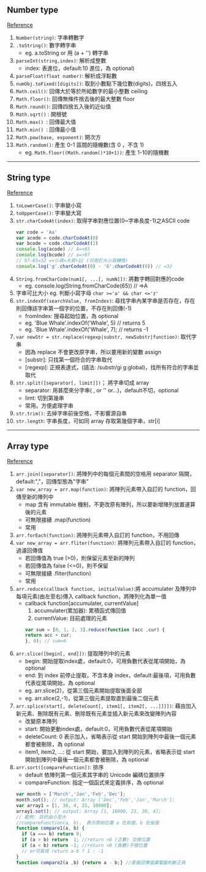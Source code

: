 ## Number type
[Reference](https://developer.mozilla.org/zh-TW/docs/Web/JavaScript/Reference/Global_Objects/Number)
1. `Number(string)`: 字串轉數字
2. `.toString()`: 數字轉字串
    * eg. a.toString or 用 (a + '') 轉字串
3. `parseInt(string,index)`: 解析成整數
   * index: 表進位，default:10 進位，為 optional)
4. `parseFloat(float number)`: 解析成浮點數
5. `numObj.toFixed([digits])`: 取到小數點下幾位數(digits)，四捨五入
6. `Math.ceil()`: 回傳大於等於所給數字的最小整數 ceiling
7. `Math.floor()`: 回傳無條件捨去後的最大整數 floor
8. `Math.round()`: 回傳四捨五入後的近似值
9. `Math.sqrt()` : 開根號
10. `Math.max() `: 回傳最大值
11. `Math.min() `: 回傳最小值
12. `Math.pow(base, exponent)`: 開次方
13. `Math.random()`: 產生 0-1 區間的隨機數(含 0 ，不含 1)
    * eg. `Math.floor((Math.random()*10+1))`: 產生 1-10的隨機數
***

## String type
[Reference](https://developer.mozilla.org/en-US/docs/Web/JavaScript/Reference/Global_Objects/String)
1. `toLowerCase()`: 字串變小寫
2. `toUpperCase()`: 字串變大寫
3. `str.charCodeAt(index)`: 取得字串對應位置(0~字串長度-1)之ASCII code
    ```JavaScript
    var code = 'Aa'
    var acode = code.charCodeAt(0)
    var bcode = code.charCodeAt(1)
    console.log(acode) // A=>65
    console.log(bcode) // a=>97
    // 97-65=32 =>小寫=大寫+32 (可用於大小寫轉換)
    console.log('g'.charCodeAt(0) - 'G'.charCodeAt(0)) // =32
    ```
4. `String.fromCharCode(num1[, ...[, numN]])`: 將數字轉回對應的code
   * eg. console.log(String.fromCharCode(65)) // =>A
5. 字串可比大小 eg. 判斷小寫字母 `char >='a' && char <='z'`
6. `str.indexOf(searchValue, fromIndex)`:  尋找字串內某字串是否存在，存在則回傳該字串第一個字的位置，不存在則回傳(-1)
   * fromIndex: 搜尋起始位置，為 optional
   * eg. 'Blue Whale'.indexOf('Whale', 5) // returns  5
   * eg. 'Blue Whale'.indexOf('Whale', 7); // returns -1
7. `var newStr = str.replace(regexp|substr, newSubstr|function)`: 取代字串
   * 因為 replace 不會更改原字串，所以要用新的變數 assign
   * \[substr\]: 只找第一個符合的字串取代
   * \[regexp\]: 正規表達式，(語法: /substr/gi g:global)，找所有符合的字串並取代
8. `str.split([separator[, limit]])`； 將字串切成 array
   * separator: 用甚麼來分字串( , or '' or...)，default不切，optional
   * limt: 切到第幾串
   * 常用。方便處理字串
9. `str.trim()`: 去掉字串前後空格，不影響源自串
10. `str.length`: 字串長度，可如同 array 存取第幾個字串，str\[i\]
***

## Array type
[Reference](https://developer.mozilla.org/en-US/docs/Web/JavaScript/Reference/Global_Objects/Array)
1. `arr.join([separator])`: 將陣列中的每個元素間的空格用 separator 隔開，default:","，回傳型態為"字串"
2. `var new_array = arr.map(function)`: 將陣列元素帶入自訂的 function，回傳至新的陣列中
   * map 含有 immutable 機制，不更改原有陣列，所以要新增陣列放置運算後的元素
   * 可無限接續 .map(function)
   * 常用
3. `arr.forEach(function)`: 將陣列元素帶入自訂的 function，不用回傳
4. `var new_array = arr.fliter(function)`: 將陣列元素帶入自訂的 function，過濾回傳值
   * 若回傳值為 true (>0)，則保留元素至新的陣列
   * 若回傳值為 false (<=0)，則不保留
   * 可無限接續 .fliter(function)
   * 常用
5. `arr.reduce(callback function, initialValue)`:將 accumulater 及陣列中每項元素(由左至右)傳入 callback function，將陣列化為單一值
   * callback function[accumulater, currentValue]
     1. accumulater(累加器): 累積函式傳回值
     2. currentValue: 目前處理的元素
     ```JavaScript
     var sum = [0, 1, 2, 3].reduce(function (acc ,cur) {
     return acc + cur;
     }, 0); // sum=6
     ```
6. `arr.slice([begin[, end]])`: 提取陣列中的元素
   * begin: 開始提取index處，default:0，可用負數代表從尾項開始，為 optional
   * end: 到 index 前停止提取，不含本身 index，default:最後項，可用負數代表從尾項開始，為 optional
   * eg. arr.slice(2)，從第三個元素開始提取後面全部
   * eg. arr.slice(2,-1)，從第三個元素提取直到最後二個元素
7. `arr.splice(start[, deleteCount[, item1[, item2[, ...]]]])`: 藉由加入新元素、刪除既有元素、刪除既有元素並插入新元素來改變陣列內容
   * 改變原本陣列
   * start: 開始更動index處，default:0，可用負數代表從尾項開始
   * deleteCount: 0 表示加入，省略表示從 start 開始到陣列中最後一個元素都會被刪除，為 optional
   * item1, item2, ...: 從 start 開始，要加入到陣列的元素，省略表示從 start 開始到陣列中最後一個元素都會被刪除，為 optional
8. `arr.sort([compareFunction])`: 排序
   * default 依陣列第一個元素其字串的 Unicode 編碼位置排序
   * compareFunction: 指定一個函式來定義排序，為 optional
   ```JavaScript
   var month = ['March','Jan','Feb','Dec'];
   month.sot(); // output: Array ['Dec','Feb','Jan','March'];
   var array1 = [1, 30, 4, 21, 10000];
   array1.sot(); // output: Array [1, 10000, 21, 30, 4];
   // 範例: 目的由小至大
   //compareFunction(a, b)， 表示原始位置 a 在前面，b 在後面
   function compare1(a, b) {
     if (a === b) return 0;
     if (a > b) return  1; //return >0 (正數) 交換位置
     if (a < b) return -1; //return <0 (負數)不換位置
     // or可寫成 return a-b ? 1 : -1
   }
   function compare2(a ,b) {return a - b;} //直接回傳值讓電腦判斷正負
   ```
